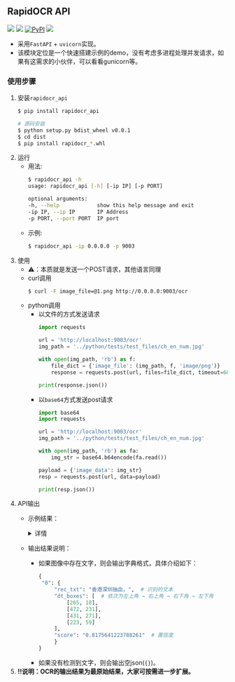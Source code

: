 ## RapidOCR API

<p>
    <a href=""><img src="https://img.shields.io/badge/Python->=3.7,<=3.10-aff.svg"></a>
    <a href=""><img src="https://img.shields.io/badge/OS-Linux%2C%20Win%2C%20Mac-pink.svg"></a>
    <a href="https://pypi.org/project/rapidocr-api/"><img alt="PyPI" src="https://img.shields.io/pypi/v/rapidocr-api"></a>
    <a href="https://pepy.tech/project/rapidocr_api"><img src="https://static.pepy.tech/personalized-badge/rapidocr_api?period=total&units=abbreviation&left_color=grey&right_color=blue&left_text=Downloads"></a>
</p>

- 采用`FastAPI` + `uvicorn`实现。
- 该模块定位是一个快速搭建示例的demo，没有考虑多进程处理并发请求，如果有这需求的小伙伴，可以看看gunicorn等。

### 使用步骤
1. 安装`rapidocr_api`
   ```bash
   $ pip install rapidocr_api

   # 源码安装
   $ python setup.py bdist_wheel v0.0.1
   $ cd dist
   $ pip install rapidocr_*.whl
   ```
2. 运行
   - 用法:
       ```bash
       $ rapidocr_api -h
       usage: rapidocr_api [-h] [-ip IP] [-p PORT]

       optional arguments:
       -h, --help            show this help message and exit
       -ip IP, --ip IP       IP Address
       -p PORT, --port PORT  IP port
       ```
   - 示例:
       ```bash
       $ rapidocr_api -ip 0.0.0.0 -p 9003
       ```
3. 使用
    - ⚠️：本质就是发送一个POST请求，其他语言同理
    - curl调用
        ```bash
        $ curl -F image_file=@1.png http://0.0.0.0:9003/ocr
        ```
    - python调用
      - 以文件的方式发送请求
          ```python
          import requests

          url = 'http://localhost:9003/ocr'
          img_path = '../python/tests/test_files/ch_en_num.jpg'

          with open(img_path, 'rb') as f:
              file_dict = {'image_file': (img_path, f, 'image/png')}
              response = requests.post(url, files=file_dict, timeout=60)

          print(response.json())
          ```
      - 以`base64`方式发送post请求
          ```python
          import base64
          import requests

          url = 'http://localhost:9003/ocr'
          img_path = '../python/tests/test_files/ch_en_num.jpg'

          with open(img_path, 'rb') as fa:
              img_str = base64.b64encode(fa.read())

          payload = {'image_data': img_str}
          resp = requests.post(url, data=payload)

          print(resp.json())
          ```
4. API输出
   - 示例结果：
        <details>
        <summary>详情</summary>

       ```json
        {
            "0": {
                "rec_txt": "8月26日！",
                "dt_boxes": [
                    [333.0, 72.0],
                    [545.0, 40.0],
                    [552.0, 90.0],
                    [341.0, 122.0]
                ],
                "score": "0.7342076812471662"
            },
            "1": {
                "rec_txt": "澳洲名校招生信息",
                "dt_boxes": [
                    [266.0, 163.0],
                    [612.0, 116.0],
                    [619.0, 163.0],
                    [272.0, 210.0]
                ],
                "score": "0.8261737492349412"
            },
            "2": {
                "rec_txt": "解读！！",
                "dt_boxes": [
                    [341.0, 187.0],
                    [595.0, 179.0],
                    [598.0, 288.0],
                    [344.0, 296.0]
                ],
                "score": "0.6152311325073242"
            },
            "3": {
                "rec_txt": "Rules...",
                "dt_boxes": [
                    [446.0, 321.0],
                    [560.0, 326.0],
                    [559.0, 352.0],
                    [445.0, 347.0]
                ],
                "score": "0.8704230123096042"
            }
        }
       ```
       </details>

   - 输出结果说明：
     - 如果图像中存在文字，则会输出字典格式，具体介绍如下：
       ```python
       {
        "0": {
            "rec_txt": "香港深圳抽血，",  # 识别的文本
            "dt_boxes": [  # 依次为左上角 → 右上角 → 右下角 → 左下角
                [265, 18],
                [472, 231],
                [431, 271],
                [223, 59]
            ],
            "score": "0.8175641223788261"  # 置信度
            }
       }
       ```
     - 如果没有检测到文字，则会输出空json(`{}`)。
5. **!!说明：OCR的输出结果为最原始结果，大家可按需进一步扩展。**
